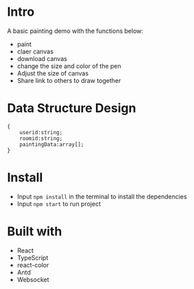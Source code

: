 
# Intro
A basic painting demo with the functions below:
- paint
- claer canvas
- download canvas
- change the size and color of the pen 
- Adjust the size of canvas
- Share link to others to draw together

# Data Structure Design
```
{
    userid:string;
    roomid:string;
    paintingData:array[];
}
```

# Install
- Input `npm install` in the terminal to install the dependencies
- Input `npm start` to run project

# Built with
- React
- TypeScript
- react-color
- Antd
- Websocket
